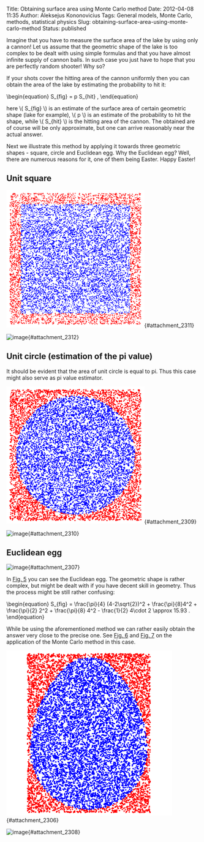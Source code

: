 Title: Obtaining surface area using Monte Carlo method
Date: 2012-04-08 11:35
Author: Aleksejus Kononovicius
Tags: General models, Monte Carlo, methods, statistical physics
Slug: obtaining-surface-area-using-monte-carlo-method
Status: published

Imagine that you have
to measure the surface area of the lake by using only a cannon! Let us
assume that the geometric shape of the lake is too complex to be dealt
with using simple formulas and that you have almost infinite supply of
cannon balls. In such case you just have to hope that you are perfectly
random shooter! Why so?

If your shots cover the hitting area of the cannon uniformly then you
can obtain the area of the lake by estimating the probability to hit it:


\begin{equation}
 S\_{fig} = p S\_{hit} , 
\end{equation}


here \\\(  S\_{fig}  \\\) is an estimate of the surface area of
certain geometric shape (lake for example), \\\(  p \\\) is an estimate
of the probability to hit the shape, while \\\(  S\_{hit} \\\) is the
hitting area of the cannon. The obtained are of course will be only
approximate, but one can arrive reasonably near the actual answer.

Next we illustrate this method by applying it towards three geometric
shapes - square, circle and Euclidean egg. Why the Euclidean egg? Well,
there are numerous reasons for it, one of them being Easter. Happy
Easter!<!--more-->

Unit square
-----------

![image](/uploads/2012/04/square.png "Random Monte Carlo "){#attachment_2311} 

![image](/uploads/2012/04/kvadratas-graph.png "The evolution of guessed surface area (red curve) versus
actual area (blue
line)."){#attachment_2312} 

Unit circle (estimation of the pi value)
----------------------------------------

It should be evident that the area of unit circle is equal to pi. Thus
this case might also serve as pi value estimator.

![image](/uploads/2012/04/apskritimas.png "Random Monte Carlo "){#attachment_2309} 

![image](/uploads/2012/04/apskritimas-graph.png "The evolution of guessed surface area (red curve) versus
actual area (blue
line)."){#attachment_2310} 

Euclidean egg
-------------

![image](/uploads/2012/04/euklido-kiausinis-geom.png "Full scheme for the definition of the Euclidean egg (the
egg itself is inside the pink rectangle). The main part of the egg
consists of the circle in the middle of the graph (its radius is equals
2). This egg is inside two larger circles, centers of which are on the
sides, with radius 4. While the smallest circle closes up the egg from
the top (its center lies on
(0,2))."){#attachment_2307} 

In [Fig. 5](#attachment_2307) you can see the Euclidean egg. The
geometric shape is rather complex, but might be dealt with if you have
decent skill in geometry. Thus the process might be still rather
confusing:


\begin{equation}
 S\_{fig} = \frac{\pi}{4} (4-2\sqrt{2})^2 + \frac{\pi}{8}4^2 + \frac{\pi}{2} 2^2 + \frac{\pi}{8} 4^2 - \frac{1}{2} 4\cdot 2 \approx 15.93 . 
\end{equation}


While be using the aforementioned method we can rather easily obtain the
answer very close to the precise one. See [Fig. 6](#attachment_2306) and
[Fig. 7](#attachment_2308) on the application of the Monte Carlo method
in this case.

![image](/uploads/2012/04/euklido-kiausinis.png "Random Monte Carlo "){#attachment_2306} 

![image](/uploads/2012/04/euklido-kiausinis-graph.png "The evolution of guessed surface area (red curve) versus
actual area (blue
line)."){#attachment_2308} 
